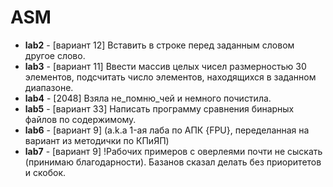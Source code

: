 # ASM
* **lab2** - [вариант 12] Вставить в строке перед заданным словом другое слово.
* **lab3** - [вариант 11] Ввести массив целых чисел размерностью 30 элементов, подсчитать число элементов, находящихся в заданном диапазоне.
* **lab4** - [2048] Взяла не_помню_чей и немного почистила.
* **lab5** - [вариант 33] Написать программу сравнения бинарных файлов по содержимому.
* **lab6** - [вариант 9] (a.k.a 1-ая лаба по АПК {FPU}, переделанная на вариант из методички по КПиЯП)
* **lab7** - [вариант 9] !Рабочих примеров с оверлеями почти не сыскать (принимаю благодарности). Базанов сказал делать без приоритетов и скобок.  
